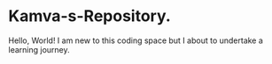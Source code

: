 # Kamva-s-Repository.
Hello, World! I am new to this coding space but I about to undertake a learning journey.
